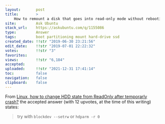 ```yaml
---
layout:       post
title:        >
    How to remount a disk that goes into read-only mode without rebooting?
site:         Ask Ubuntu
stack_url:    https://askubuntu.com/q/1155086
type:         Answer
tags:         boot partitioning mount hard-drive ssd
created_date: !!str "2019-06-30 23:21:56"
edit_date:    !!str "2019-07-01 22:22:32"
votes:        !!str "3"
favorites:    
views:        !!str "6,184"
accepted:     
uploaded:     !!str "2021-12-31 17:41:14"
toc:          false
navigation:   false
clipboard:    false
---
```


From [Linux, how to change HDD state from ReadOnly after temporarly crash?](https://unix.stackexchange.com/questions/74090/linux-how-to-change-hdd-state-from-readonly-after-temporarly-crash) the accepted answer (with 12 upvotes, at the time of this writing) states:

> try with `blockdev --setrw` or `hdparm -r 0`  
